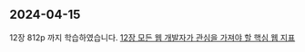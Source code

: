## 2024-04-15
12장 812p 까지 학습하였습니다.
[12장 모든 웹 개발자가 관심을 가져야 할 핵심 웹 지표](https://inblog.ai/luke/12%EC%9E%A5-%EB%AA%A8%EB%93%A0-%EC%9B%B9-%EA%B0%9C%EB%B0%9C%EC%9E%90%EA%B0%80-%EA%B4%80%EC%8B%AC%EC%9D%84-%EA%B0%80%EC%A0%B8%EC%95%BC-%ED%95%A0-%ED%95%B5%EC%8B%AC-%EC%9B%B9-%EC%A7%80%ED%91%9C-18819?traffic_type=internal)
